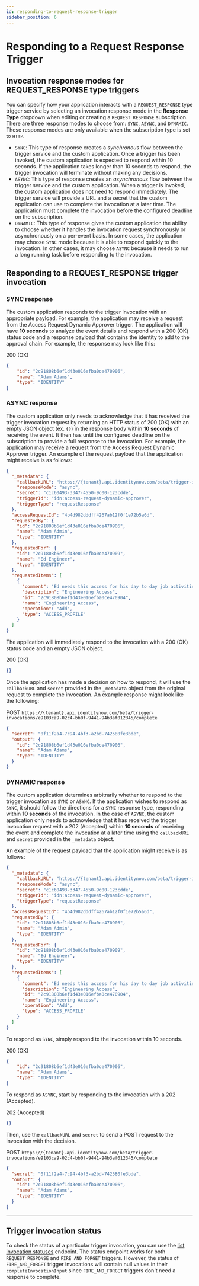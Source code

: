 ```yaml
---
id: responding-to-request-response-trigger
sidebar_position: 6
---
```


# Responding to a Request Response Trigger

## Invocation response modes for REQUEST_RESPONSE type triggers

You can specify how your application interacts with a `REQUEST_RESPONSE` type trigger service by selecting an invocation response mode in the **Response Type** dropdown when editing or creating a `REQUEST_RESPONSE` subscription. There are three response modes to choose from: `SYNC`, `ASYNC`, and `DYNAMIC`.  These response modes are only available when the subscription type is set to `HTTP`.

- `SYNC`: This type of response creates a *synchronous* flow between the trigger service and the custom application. Once a trigger has been invoked, the custom application is expected to respond within 10 seconds. If the application takes longer than 10 seconds to respond, the trigger invocation will terminate without making any decisions.
- `ASYNC`: This type of response creates an *asynchronous* flow between the trigger service and the custom application. When a trigger is invoked, the custom application does not need to respond immediately. The trigger service will provide a URL and a secret that the custom application can use to complete the invocation at a later time.  The application must complete the invocation before the configured deadline on the subscription.
- `DYNAMIC`: This type of response gives the custom application the ability to choose whether it handles the invocation request synchronously or asynchronously on a per-event basis. In some cases, the application may choose `SYNC` mode because it is able to respond quickly to the invocation. In other cases, it may choose `ASYNC` because it needs to run a long running task before responding to the invocation.

## Responding to a REQUEST_RESPONSE trigger invocation

### SYNC response

<!-- Uncomment this once the model definition links are fixed
The custom application responds to the trigger invocation with an appropriate payload.  For example, the application may receive a request from the [Access Request Dynamic Approver](https://developer.sailpoint.com/apis/beta/#tag/Event-Trigger-Models) trigger.  The application will have **10 seconds** to analyze the event details and respond with a 200 (OK) status code and a [response payload](https://developer.sailpoint.com/apis/beta/#section/Access-Request-Dynamic-Approver-Event-Trigger-Output) that contains the identity to add to the approval chain. -->

The custom application responds to the trigger invocation with an appropriate payload.  For example, the application may receive a request from the Access Request Dynamic Approver trigger.  The application will have **10 seconds** to analyze the event details and respond with a 200 (OK) status code and a response payload that contains the identity to add to the approval chain.  For example, the response may look like this:

200 (OK)

```json
{
    "id": "2c91808b6ef1d43e016efba0ce470906",
    "name": "Adam Adams",
    "type": "IDENTITY"
}
```

### ASYNC response

<!-- Uncomment this once the model definition links are fixed
The custom application only needs to acknowledge that it has received the trigger invocation request by returning an HTTP status of 200 (OK) with an empty JSON object (ex. `{}`) in the response body within **10 seconds** of receiving the event.  It then has until the configured deadline on the subscription to provide a full response to the invocation.  For example, the application may receive a request from the [Access Request Dynamic Approver](https://developer.sailpoint.com/apis/beta/#tag/Event-Trigger-Models) trigger.  An example of the request payload that the application might receive is as follows: -->

The custom application only needs to acknowledge that it has received the trigger invocation request by returning an HTTP status of 200 (OK) with an empty JSON object (ex. `{}`) in the response body within **10 seconds** of receiving the event.  It then has until the configured deadline on the subscription to provide a full response to the invocation.  For example, the application may receive a request from the Access Request Dynamic Approver trigger.  An example of the request payload that the application might receive is as follows:

```json
{
  "_metadata": {
    "callbackURL": "https://{tenant}.api.identitynow.com/beta/trigger-invocations/e9103ca9-02c4-bb0f-9441-94b3af012345/complete",
    "responseMode": "async",
    "secret": "c1c60493-3347-4550-9c00-123cdde",
    "triggerId": "idn:access-request-dynamic-approver",
    "triggerType": "requestResponse"
  },
  "accessRequestId": "4b4d982dddff4267ab12f0f1e72b5a6d",
  "requestedBy": {
    "id": "2c91808b6ef1d43e016efba0ce470906",
    "name": "Adam Admin",
    "type": "IDENTITY"
  },
  "requestedFor": {
    "id": "2c91808b6ef1d43e016efba0ce470909",
    "name": "Ed Engineer",
    "type": "IDENTITY"
  },
  "requestedItems": [
    {
      "comment": "Ed needs this access for his day to day job activities",
      "description": "Engineering Access",
      "id": "2c91808b6ef1d43e016efba0ce470904",
      "name": "Engineering Access",
      "operation": "Add",
      "type": "ACCESS_PROFILE"
    }
  ]
}
```

The application will immediately respond to the invocation with a 200 (OK) status code and an empty JSON object.  

200 (OK)

```json
{}
```

Once the application has made a decision on how to respond, it will use the `callbackURL` and `secret` provided in the `_metadata` object from the original request to complete the invocation.  An example response might look like the following:

POST `https://{tenant}.api.identitynow.com/beta/trigger-invocations/e9103ca9-02c4-bb0f-9441-94b3af012345/complete`

```json
{
  "secret": "0f11f2a4-7c94-4bf3-a2bd-742580fe3bde",
  "output": {
    "id": "2c91808b6ef1d43e016efba0ce470906",
    "name": "Adam Adams",
    "type": "IDENTITY"
  }
}
```

### DYNAMIC response

The custom application determines arbitrarily whether to respond to the trigger invocation as `SYNC` or `ASYNC`. If the application wishes to respond as `SYNC`, it should follow the directions for a `SYNC` response type, responding within **10 seconds** of the invocation.  In the case of `ASYNC`, the custom application only needs to acknowledge that it has received the trigger invocation request with a 202 (Accepted) within **10 seconds** of receiving the event and complete the invocation at a later time using the `callbackURL` and `secret` provided in the `_metadata` object.

An example of the request payload that the application might receive is as follows:

```json
{
  "_metadata": {
    "callbackURL": "https://{tenant}.api.identitynow.com/beta/trigger-invocations/e9103ca9-02c4-bb0f-9441-94b3af012345/complete",
    "responseMode": "async",
    "secret": "c1c60493-3347-4550-9c00-123cdde",
    "triggerId": "idn:access-request-dynamic-approver",
    "triggerType": "requestResponse"
  },
  "accessRequestId": "4b4d982dddff4267ab12f0f1e72b5a6d",
  "requestedBy": {
    "id": "2c91808b6ef1d43e016efba0ce470906",
    "name": "Adam Admin",
    "type": "IDENTITY"
  },
  "requestedFor": {
    "id": "2c91808b6ef1d43e016efba0ce470909",
    "name": "Ed Engineer",
    "type": "IDENTITY"
  },
  "requestedItems": [
    {
      "comment": "Ed needs this access for his day to day job activities",
      "description": "Engineering Access",
      "id": "2c91808b6ef1d43e016efba0ce470904",
      "name": "Engineering Access",
      "operation": "Add",
      "type": "ACCESS_PROFILE"
    }
  ]
}
```

To respond as `SYNC`, simply respond to the invocation within 10 seconds.

200 (OK)

```json
{
    "id": "2c91808b6ef1d43e016efba0ce470906",
    "name": "Adam Adams",
    "type": "IDENTITY"
}
```

To respond as `ASYNC`, start by responding to the invocation with a 202 (Accepted).

202 (Accepted)

```json
{}
```

Then, use the `callbackURL` and `secret` to send a POST request to the invocation with the decision.

POST `https://{tenant}.api.identitynow.com/beta/trigger-invocations/e9103ca9-02c4-bb0f-9441-94b3af012345/complete`

```json
{
  "secret": "0f11f2a4-7c94-4bf3-a2bd-742580fe3bde",
  "output": {
    "id": "2c91808b6ef1d43e016efba0ce470906",
    "name": "Adam Adams",
    "type": "IDENTITY"
  }
}
```

---

## Trigger invocation status

To check the status of a particular trigger invocation, you can use the [list invocation statuses](/idn/api/beta/list-invocation-status) endpoint.  The status endpoint works for both `REQUEST_RESPONSE` and `FIRE_AND_FORGET` triggers. However, the status of `FIRE_AND_FORGET` trigger invocations will contain null values in their `completeInvocationInput` since `FIRE_AND_FORGET` triggers don't need a response to complete.
